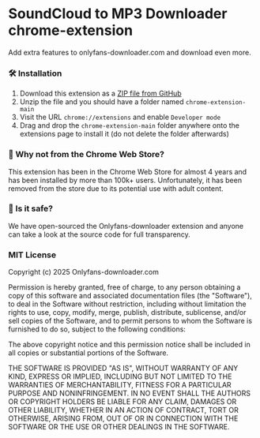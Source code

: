 # SoundCloud to MP3 Downloader chrome-extension

Add extra features to onlyfans-downloader.com and download even more.

### :hammer_and_wrench: Installation

1. Download this extension as a [ZIP file from GitHub](https://github.com/xinghe186/SoundClound-to-MP3-Downloader/archive/refs/heads/main.zip)
2. Unzip the file and you should have a folder named `chrome-extension-main`
3. Visit the URL `chrome://extensions` and enable `Developer mode`
4. Drag and drop the `chrome-extension-main` folder anywhere onto the extensions page to install it (do not delete the folder afterwards)

### :thinking: Why not from the Chrome Web Store?

This extension has been in the Chrome Web Store for almost 4 years and has been installed by more than 100k+ users. Unfortunately, it has been removed from the store due to its potential use with adult content.

### :thinking: Is it safe?

We have open-sourced the Onlyfans-downloader extension and anyone can take a look at the source code for full transparency.

### MIT License

Copyright (c) 2025 Onlyfans-downloader.com

Permission is hereby granted, free of charge, to any person obtaining a copy of this software and associated documentation files (the "Software"), to deal in the Software without restriction, including without limitation the rights to use, copy, modify, merge, publish, distribute, sublicense, and/or sell copies of the Software, and to permit persons to whom the Software is furnished to do so, subject to the following conditions:

The above copyright notice and this permission notice shall be included in all copies or substantial portions of the Software.

THE SOFTWARE IS PROVIDED "AS IS", WITHOUT WARRANTY OF ANY KIND, EXPRESS OR IMPLIED, INCLUDING BUT NOT LIMITED TO THE WARRANTIES OF MERCHANTABILITY, FITNESS FOR A PARTICULAR PURPOSE AND NONINFRINGEMENT. IN NO EVENT SHALL THE AUTHORS OR COPYRIGHT HOLDERS BE LIABLE FOR ANY CLAIM, DAMAGES OR OTHER LIABILITY, WHETHER IN AN ACTION OF CONTRACT, TORT OR OTHERWISE, ARISING FROM, OUT OF OR IN CONNECTION WITH THE SOFTWARE OR THE USE OR OTHER DEALINGS IN THE SOFTWARE.
